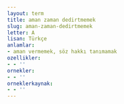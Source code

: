 ```yaml
---
layout: term
title: aman zaman dedirtmemek
slug: aman-zaman-dedirtmemek
letter: A
lisan: Türkçe
anlamlar:
- aman vermemek, söz hakkı tanımamak
ozellikler:
- - ''
ornekler:
- - ''
orneklerkaynak:
- - ''
---
```

